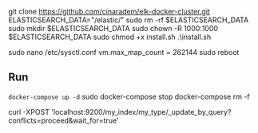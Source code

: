 git clone https://github.com/cinaradem/elk-docker-cluster.git
ELASTICSEARCH_DATA="/elastic/"
sudo rm -rf $ELASTICSEARCH_DATA
sudo mkdir $ELASTICSEARCH_DATA
sudo chown -R 1000:1000 $ELASTICSEARCH_DATA
sudo chmod +x install.sh
.\install.sh

sudo nano /etc/sysctl.conf
vm.max_map_count = 262144
sudo reboot

## Run
`docker-compose up -d`
sudo docker-compose stop
docker-compose rm -f


curl -XPOST 'localhost:9200/my_index/my_type/_update_by_query?conflicts=proceed&wait_for=true'
